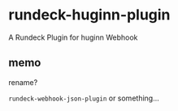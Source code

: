 # rundeck-huginn-plugin
A Rundeck Plugin for huginn Webhook

## memo
rename?

`rundeck-webhook-json-plugin` or something...
